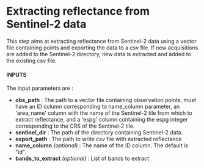 # Extracting reflectance from Sentinel-2 data

This step aims at extracting reflectance from Sentinel-2 data using a vector file containing points and exporting the data to a csv file. 
If new acquisitions are added to the Sentinel-2 directory, new data is extracted and added to the existing csv file.

#### INPUTS

The input parameters are :

- **obs_path** : The path to a vector file containing observation points, must have an ID column corresponding to name_column parameter, an 'area_name' column with the name of the Sentinel-2 tile from which to extract reflectance, and a 'espg' column containing the espg integer corresponding to the CRS of the Sentinel-2 tile.
- **sentinel_dir** :  The path of the directory containing Sentinel-2 data.
- **export_path** : The path to write csv file with extracted reflectance
- **name_column** *(optional)* : The name of the ID column. The default is "id".
- **bands_to_extract** *(optional)* : List of bands to extract
